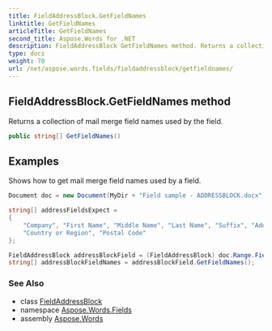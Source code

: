 ```yaml
---
title: FieldAddressBlock.GetFieldNames
linktitle: GetFieldNames
articleTitle: GetFieldNames
second_title: Aspose.Words for .NET
description: FieldAddressBlock GetFieldNames method. Returns a collection of mail merge field names used by the field in C#.
type: docs
weight: 70
url: /net/aspose.words.fields/fieldaddressblock/getfieldnames/
---
```

## FieldAddressBlock.GetFieldNames method

Returns a collection of mail merge field names used by the field.

```csharp
public string[] GetFieldNames()
```

## Examples

Shows how to get mail merge field names used by a field.

```csharp
Document doc = new Document(MyDir + "Field sample - ADDRESSBLOCK.docx");

string[] addressFieldsExpect =
{
    "Company", "First Name", "Middle Name", "Last Name", "Suffix", "Address 1", "City", "State",
    "Country or Region", "Postal Code"
};

FieldAddressBlock addressBlockField = (FieldAddressBlock) doc.Range.Fields[0];
string[] addressBlockFieldNames = addressBlockField.GetFieldNames();
```

### See Also

* class [FieldAddressBlock](../)
* namespace [Aspose.Words.Fields](../../fieldaddressblock/)
* assembly [Aspose.Words](../../../)
